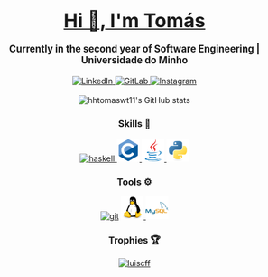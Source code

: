<!-- <h1 align="center">Hi 👋, I'm Tomás</h1> --> 
<h1 align="center"><strong><u><span style="font-size: 1.2em;">Hi 👋, I'm Tomás</span></u></strong></h1>

<h4 align="center"><strong><span style="font-size: larger;">Currently in the second year of Software Engineering | Universidade do Minho</span></strong></h4>


<div align="center">
        <a href="https://www.linkedin.com/in/tom%C3%A1s-melo-b397182a1/" target="_blank">
            <img src="https://img.shields.io/badge/LinkedIn-0077B5?style=for-the-badge&logo=linkedin&logoColor=white" alt="LinkedIn">
        </a>
        <a href="https://gitlab.com/hhtomaswt11" target="_blank">
            <img src="https://img.shields.io/badge/GitLab-330F63?style=for-the-badge&logo=gitlab&logoColor=white" alt="GitLab">
        </a>
        <a href="https://www.instagram.com/ttoomasmeloo11/" target="_blank">
            <img src="https://img.shields.io/badge/Instagram-E4405F?style=for-the-badge&logo=instagram&logoColor=white" alt="Instagram">
        </a>
    </div>

<div align="center"><br/>
   <img src="https://github-readme-stats.vercel.app/api?username=hhtomaswt11&show_icons=true&theme=tokyonight" alt="hhtomaswt11's GitHub stats">
</div>

<div align="center">
  <h3> Skills 🤖</h3>
    <p >
       <a href="https://www.haskell.org/" target="_blank" rel="noreferrer"> <img src="https://upload.wikimedia.org/wikipedia/commons/1/1c/Haskell-Logo.svg" alt="haskell" width="40" height="40"/> </a> 
      <a href="https://www.cprogramming.com/" target="_blank" rel="noreferrer"> <img src="https://raw.githubusercontent.com/devicons/devicon/master/icons/c/c-original.svg" alt="c" width="40" height="40"/> </a> 
      <a href="https://www.java.com" target="_blank" rel="noreferrer"> <img src="https://raw.githubusercontent.com/devicons/devicon/master/icons/java/java-original.svg"alt="java" width="40" height="40"/> </a> 
      <a href="https://www.python.org/" target="_blank" rel="noreferrer"> <img src="https://raw.githubusercontent.com/devicons/devicon/master/icons/python/python-original.svg" alt="python" width="40" height="40"/> </a> 
  </p>
</div>

<div align= "center">
  <h3>Tools ⚙️</h3>
  <p>
    <a href="https://git-scm.com/" target="_blank" rel="noreferrer"> <img src="https://www.vectorlogo.zone/logos/git-scm/git-scm-icon.svg" alt="git" width="40" height="40"/></a>  
    <a href="https://www.linux.org/" target="_blank" rel="noreferrer"> <img src="https://raw.githubusercontent.com/devicons/devicon/master/icons/linux/linux-original.svg" alt="linux" width="40" height="40"/> </a> 
    <a href="https://www.mysql.com/" target="_blank" rel="noreferrer"> <img src="https://raw.githubusercontent.com/devicons/devicon/master/icons/mysql/mysql-original-wordmark.svg" alt="mysql" width="40" height="40"/></a> 
  </p>
</div>

<div align="center">
  <h3> Trophies 🏆</h3>
  <a href="https://github.com/ryo-ma/github-profile-trophy"><img src="https://github-profile-trophy.vercel.app/?username=hhtomaswt11&no-bg=true&theme=onestar&title=Commits,Experience,PullRequest,Repositories&column=4" alt="luiscff" /></a> 
</div>





